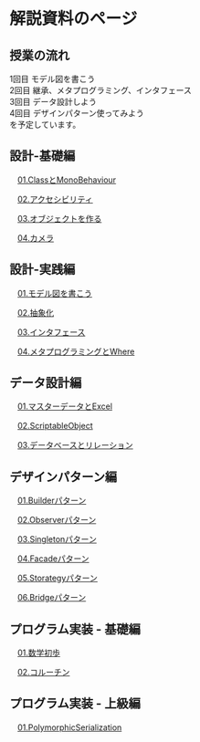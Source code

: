# 解説資料のページ

## 授業の流れ
1回目 モデル図を書こう  
2回目 継承、メタプログラミング、インタフェース  
3回目 データ設計しよう  
4回目 デザインパターン使ってみよう  
を予定しています。  


## 設計-基礎編

　[01.ClassとMonoBehaviour](/EducationText/基礎/01-ClassとMonoBehaviour.md)  


　[02.アクセシビリティ](/EducationText/基礎/02-アクセシビリティ.md)  


　[03.オブジェクトを作る](/EducationText/基礎/03-オブジェクトを作る.md)  


　[04.カメラ](/EducationText/基礎/04-カメラ.md)  



## 設計-実践編

　[01.モデル図を書こう](/EducationText/実践/01-モデル図を書こう.md)  


　[02.抽象化](/EducationText/実践/02-抽象化.md)  


　[03.インタフェース](/EducationText/実践/03-インタフェース.md)  


　[04.メタプログラミングとWhere](/EducationText/実践/04-メタプログラミングとWhere.md)  



## データ設計編

　[01.マスターデータとExcel](/EducationText/データ設計/01-マスターデータとExcel.md)  


　[02.ScriptableObject](/EducationText/データ設計/01-.md)  


　[03.データベースとリレーション](/EducationText/データ設計/01-.md)  



## デザインパターン編

　[01.Builderパターン](/EducationText/デザインパターン/01-Builderパターン.md)  


　[02.Observerパターン](/EducationText/デザインパターン/01-.md)  


　[03.Singletonパターン](/EducationText/データ設計/01-.md)  


　[04.Facadeパターン](/EducationText/データ設計/01-.md)  


　[05.Storategyパターン](/EducationText/データ設計/01-.md)  


　[06.Bridgeパターン](/EducationText/データ設計/01-.md)  



## プログラム実装 - 基礎編

　[01.数学初歩](/EducationText//05-数学初歩.md)  


　[02.コルーチン](/EducationText//.md)  



## プログラム実装 - 上級編

　[01.PolymorphicSerialization](/EducationText/上級/01-PolymorphicSerialization.md)  
